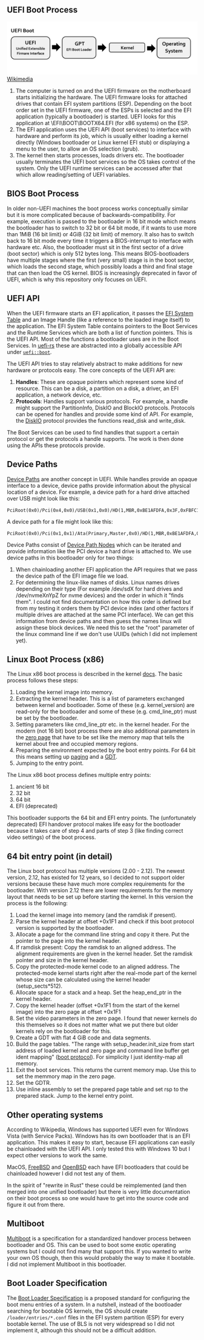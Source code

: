 ## UEFI Boot Process

![Boot Process Diagram](img/bootloader_process.png)
[Wikimedia](https://upload.wikimedia.org/wikipedia/commons/1/17/UEFI_boot_process.png)

1. The computer is turned on and the UEFI firmware on the motherboard starts initializing the hardware.
The UEFI firmware looks for attached drives that contain EFI system partitions (ESP). Depending on the boot order set in the UEFI firmware,
one of the ESPs is selected and the EFI application (typically a bootloader) is started.
UEFI looks for this application at \EFI\BOOT\BOOTX64.EFI (for x86 systems) on the ESP.
2. The EFI application uses the UEFI API (boot services) to interface with hardware and perform its job,
which is usually either loading a kernel directly (Windows bootloader or Linux kernel EFI stub) or displaying a menu to the user,
to allow an OS selection (grub).
3. The kernel then starts processes, loads drivers etc. The bootloader usually terminates the UEFI boot services so the OS takes control of the system.
Only the UEFI runtime services can be accessed after that which allow reading/setting of UEFI variables.

## BIOS Boot Process

In older non-UEFI machines the boot process works conceptually similar but it is more complicated because of backwards-compatibility.
For example, execution is passed to the bootloader in 16 bit mode which means the bootloader has to switch to 32 bit or 64 bit mode,
if it wants to use more than 1MiB (16 bit limit) or 4GiB (32 bit limit) of memory. It also has to switch back to 16 bit mode every time
it triggers a BIOS-interrupt to interface with hardware etc.
Also, the bootloader must sit in the first sector of a drive (boot sector) which is only 512 bytes long.
This means BIOS-bootloaders have multiple stages where the first (very small) stage is in the boot sector,
which loads the second stage, which possibly loads a third and final stage that can then load the OS kernel.
BIOS is increasingly deprecated in favor of UEFI, which is why this repository only focuses on UEFI.

## UEFI API

When the UEFI firmware starts an EFI application, it passes the [EFI System Table](https://uefi.org/specs/UEFI/2.9_A/04_EFI_System_Table.html)
and an Image Handle (like a reference to the loaded image itself) to the application.
The EFI System Table contains pointers to the Boot Services and the Runtime Services which are both a list
of function pointers. This is the UEFI API. Most of the functions a bootloader uses are in the Boot Services.
In [uefi-rs](https://github.com/rust-osdev/uefi-rs) these are abstracted into a globally accessible API under [`uefi::boot`](https://docs.rs/uefi/latest/uefi/boot/index.html).

The UEFI API tries to stay relatively abstract to make additions for new hardware or protocols easy. The core concepts of the UEFI API are:

1. **Handles**: These are opaque pointers which represent some kind of resource. This can be a disk, a partition on a disk, a driver, an EFI application, a network device, etc.
2. **Protocols**: Handles support various protocols. For example, a handle might support the PartitionInfo, DiskIO and BlockIO protocols. Protocols can be opened for handles and provide some kind of API. For example, the [DiskIO](https://docs.rs/uefi/latest/uefi/proto/media/disk/struct.DiskIo.html) protocol provides the functions read_disk and write_disk.

The Boot Services can be used to find handles that support a certain protocol or get the protocols a handle supports.
The work is then done using the APIs these protocols provide.

## Device Paths

[Device Paths](https://uefi.org/specs/UEFI/2.10/10_Protocols_Device_Path_Protocol.html?highlight=device%20paths) are another concept in UEFI. While handles provide an opaque interface to a device, device paths provide information about the physical location of a device.
For example, a device path for a hard drive attached over USB might look like this:

    PciRoot(0x0)/Pci(0x4,0x0)/USB(0x1,0x0)/HD(1,MBR,0xBE1AFDFA,0x3F,0xFBFC1)

A device path for a file might look like this:

    PciRoot(0x0)/Pci(0x1,0x1)/Ata(Primary,Master,0x0)/HD(1,MBR,0xBE1AFDFA,0x3F,0xFBFC1)/\efi\boot\bootx64.efi

Device Paths consist of [Device Path Nodes](https://docs.rs/uefi/latest/uefi/proto/device_path/struct.DevicePathNode.html) which can be iterated and provide information like the PCI device a hard drive is attached to.
We use device paths in this bootloader only for two things:
1. When chainloading another EFI application the API requires that we pass the device path 
of the EFI image file we load.
2. For determining the linux-like names of disks.
Linux names drives depending on their type (For example /dev/sdX for hard drives and /dev/nvmeXnYpZ for nvme devices)
and the order in which it "finds them". I could not find documentation on how this order is defined
but from my testing it orders them by PCI device index (and other factors if multiple drives are attached at the same PCI interface).
We can get this information from device paths and then guess the names linux will assign these block devices.
We need this to set the "root" parameter of the linux command line if we don't use UUIDs (which I did not implement yet).

## Linux Boot Process (x86)

The Linux x86 boot process is described in the kernel [docs](https://github.com/torvalds/linux/blob/v4.16/Documentation/x86/boot.txt).
The basic process follows these steps:
1. Loading the kernel image into memory.
2. Extracting the kernel header. This is a list of parameters exchanged between kernel and bootloader.
Some of these (e.g. kernel_version) are read-only for the bootloader and some of these (e.g. cmd_line_ptr)
must be set by the bootloader.
3. Setting parameters like cmd_line_ptr etc. in the kernel header. For the modern (not 16 bit) boot process there are
also additional parameters in the [zero page](https://github.com/torvalds/linux/blob/v4.16/Documentation/x86/zero-page.txt)
that have to be set like the memory map that tells the kernel about free and occupied memory regions.
4. Preparing the environment expected by the boot entry points. For 64 bit this means setting up [paging](https://wiki.osdev.org/Paging)
and a [GDT](https://wiki.osdev.org/Global_Descriptor_Table).
5. Jumping to the entry point.

The Linux x86 boot process defines multiple entry points:
1. ancient 16 bit
2. 32 bit
3. 64 bit
4. EFI (deprecated)

This bootloader supports the 64 bit and EFI entry points. The (unfortunately deprecated) EFI handover protocol
makes life easy for the bootloader because it takes care of step 4 and parts of step 3 (like finding correct video settings)
of the boot process.

## 64 bit entry point (in detail)

The Linux boot protocol has multiple versions (2.00 - 2.12). The newest version, 2.12, has existed for 12 years, so I decided to not support older versions because these have much more complex requirements for the bootloader. With version 2.12 there are lower requirements for the memory layout that needs to be set up before starting the kernel. In this version the process is the following:

1. Load the kernel image into memory (and the ramdisk if present).
2. Parse the kernel header at offset +0x1F1 and check if this boot protocol version is supported by the bootloader.
3. Allocate a page for the command line string and copy it there. Put the pointer to the page into the kernel header.
4. If ramdisk present: Copy the ramdisk to an aligned address. The alignment requirements are given in the kernel header. Set the ramdisk pointer and size in the kernel header.
5. Copy the protected-mode kernel code to an aligned address. The protected-mode kernel starts
right after the real-mode part of the kernel whose size can be calculated using the kernel header (setup_sects*512).
6. Allocate space for a stack and a heap. Set the heap_end_ptr in the kernel header.
7. Copy the kernel header (offset +0x1F1 from the start of the kernel image) into the zero page at offset +0x1F1
8. Set the video parameters in the zero page. I found that newer kernels do this themselves so it does not matter what we put there but older kernels rely on the bootloader for this.
9. Create a GDT with flat 4 GiB code and data segments.
10. Build the page tables. "The range with setup_header.init_size from start address of loaded
kernel and zero page and command line buffer get ident mapping" ([boot protocol](https://github.com/torvalds/linux/blob/v4.16/Documentation/x86/boot.txt)). For simplicity I just identity-map all memory.
11. Exit the boot services. This returns the current memory map. Use this to set the memmory map in the zero page.
12. Set the GDTR.
13. Use inline assembly to set the prepared page table and set rsp to the prepared stack. Jump to the kernel entry point.

## Other operating systems

According to Wikipedia, Windows has supported UEFI even for Windows Vista (with Service Packs). Windows has its own bootloader that is an EFI application. This makes it easy to start, because EFI applications can easily be chainloaded with the UEFI API. I only tested this with Windows 10 but I expect other versions to work the same.


MacOS, [FreeBSD](https://wiki.freebsd.org/RootOnZFS/GPTZFSBoot) and [OpenBSD](http://undeadly.org/cgi?action=article&sid=20150902074526&mode=expanded&count=6) each have EFI bootloaders that could be chainloaded however I did not test any of them.

In the spirit of "rewrite in Rust" these could be reimplemented (and then merged into one unified bootloader) but there is very little documentation on their boot process so one would have to get into the source code and figure it out from there.

## Multiboot

[Multiboot](https://wiki.osdev.org/Multiboot) is a specification for a standardized handover process between bootloader and OS. This can be used to boot some exotic operating systems but I could not find many that support this. If you wanted to write your own OS though, then this would probably the way to make it bootable. I did not implement Multiboot in this bootloader.

## Boot Loader Specification

The [Boot Loader Specification](https://uapi-group.org/specifications/specs/boot_loader_specification/)
is a proposed standard for configuring the boot menu entries of a system.
In a nutshell, instead of the bootloader searching for bootable OS kernels,
the OS should create `/loader/entries/*.conf` files in the EFI system partition (ESP) for every bootable kernel.
The use of BLS is not very widespread so I did not implement it, although this should not be a difficult addition.
